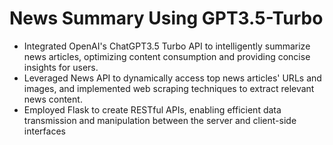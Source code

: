 # News Summary Using GPT3.5-Turbo

- Integrated OpenAI's ChatGPT3.5 Turbo API to intelligently summarize news articles, optimizing content consumption and providing concise insights for users.
- Leveraged News API to dynamically access top news articles' URLs and images, and implemented web scraping techniques to extract relevant news content.
- Employed Flask to create RESTful APIs, enabling efficient data transmission and manipulation between the server and client-side interfaces
